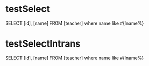 testSelect
====
SELECT
[id],
[name]
FROM
[teacher]
where name like #{lname%}

testSelectIntrans
====
SELECT
[id],
[name]
FROM
[teacher]
where name like #{lname%}